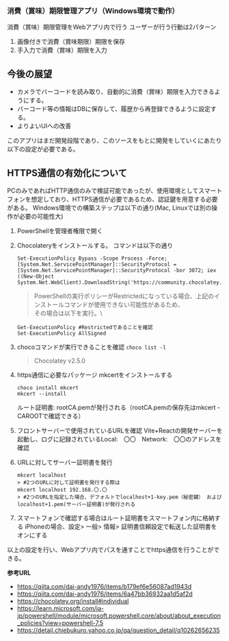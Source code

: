 ### 消費（賞味）期限管理アプリ（Windows環境で動作）

消費（賞味）期限管理をWebアプリ内で行う
ユーザーが行う行動は2パターン
1. 画像付きで消費（賞味期限）期限を保存
2. 手入力で消費（賞味）期限を入力

## 今後の展望
- カメラでバーコードを読み取り、自動的に消費（賞味）期限を入力できるようにする。
- バーコード等の情報はDBに保存して、履歴から再登録できるように設定する。
- よりよいUIへの改善

このアプリはまだ開発段階であり、このソースをもとに開発をしていくにあたり以下の設定が必要である。

## HTTPS通信の有効化について
PCのみであればHTTP通信のみで検証可能であったが、使用環境としてスマートフォンを想定しており、HTTPS通信が必要であるため、認証鍵を用意する必要がある。
Windows環境での構築ステップは以下の通り(Mac, Linuxでは別の操作が必要の可能性大)

1. PowerShellを管理者権限で開く
2. Chocolateryをインストールする。
   コマンドは以下の通り
   ```
   Set-ExecutionPolicy Bypass -Scope Process -Force; [System.Net.ServicePointManager]::SecurityProtocol = [System.Net.ServicePointManager]::SecurityProtocol -bor 3072; iex ((New-Object System.Net.WebClient).DownloadString('https://community.chocolatey.org/install.ps1'))
   ```
   > PowerShellの実行ポリシーがRestrictedになっている場合、上記のインストールコマンドが使用できない可能性があるため、\
   > その場合は以下を実行。\
   ```
   Get-ExecutionPolicy #Restrictedであることを確認
   Set-ExecutionPolicy AllSigned
   ```

4. chocoコマンドが実行できることを確認
   ```choco list -l```
   > Chocolatey v2.5.0
5. https通信に必要なパッケージ mkcertをインストールする
   ```
   choco install mkcert
   mkcert --install
   ```
   ルート証明書: rootCA.pemが発行される（rootCA.pemの保存先はmkcert -CAROOTで確認できる）
6. フロントサーバーで使用されているURLを確認
   Vite+Reactの開発サーバーを起動し、ログに記録されているLocal:　〇〇　Network:　〇〇のアドレスを確認
7. URLに対してサーバー証明書を発行
   ```
   mkcert localhost
   > #2つのURLに対して証明書を発行する際は
   mkcert localhost 192.168.〇.〇
   > #2つのURLを指定した場合、デフォルトでlocalhost+1-key.pem（秘密鍵） および localhost+1.pem(サーバー証明書)が発行される
   ```
9. スマートフォンで確認する場合はルート証明書をスマートフォン内に格納する
   iPhoneの場合、設定> 一般> 情報> 証明書信頼設定で転送した証明書をオンにする

以上の設定を行い、Webアプリ内でパスを通すことでhttps通信を行うことができる。

**参考URL**
- https://qiita.com/dai-andy1976/items/b179ef6e56087ad1943d
- https://qiita.com/dai-andy1976/items/6a47bb36932aa1d5af2d
- https://chocolatey.org/install#individual
- https://learn.microsoft.com/ja-jp/powershell/module/microsoft.powershell.core/about/about_execution_policies?view=powershell-7.5
- https://detail.chiebukuro.yahoo.co.jp/qa/question_detail/q10262656235
